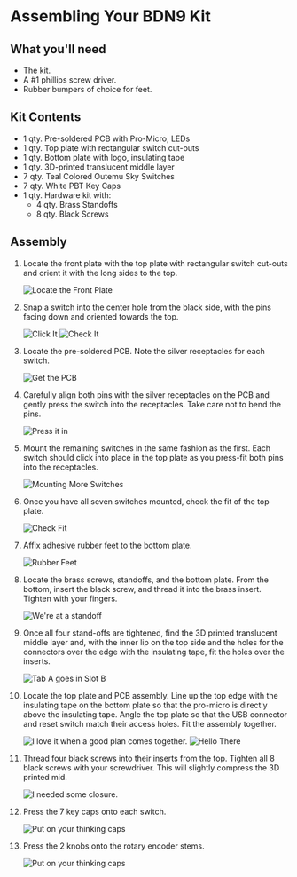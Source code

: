 # Assembling Your BDN9 Kit
 
## What you'll need

- The kit.
- A #1 phillips screw driver.
- Rubber bumpers of choice for feet.

## Kit Contents

- 1 qty. Pre-soldered PCB with Pro-Micro, LEDs
- 1 qty. Top plate with rectangular switch cut-outs
- 1 qty. Bottom plate with logo, insulating tape
- 1 qty. 3D-printed translucent middle layer
- 7 qty. Teal Colored Outemu Sky Switches
- 7 qty. White PBT Key Caps
- 1 qty. Hardware kit with:
	- 4 qty. Brass Standoffs
	- 8 qty. Black Screws
 
## Assembly

1. Locate the front plate with the top plate with rectangular
	 switch cut-outs and orient it with the long sides to the top.
	 
	 ![Locate the Front Plate](assets/assembly-1.jpg)
	 
2. Snap a switch into the center hole from the black side, with the pins
	 facing down and oriented towards the top.
	 
	 ![Click It](assets/assembly-2.jpg)
	 ![Check It](assets/assembly-3.jpg)
	 
3. Locate the pre-soldered PCB. Note the silver receptacles for each
	 switch. 
	 
	 ![Get the PCB](assets/assembly-4.jpg)
	 
4. Carefully align both pins with the silver receptacles on the PCB and
	 gently press the switch into the receptacles. Take care not to bend
	 the pins. 
	 
	 ![Press it in](assets/assembly-5.jpg)

5. Mount the remaining switches in the same fashion as the first. Each
	 switch should click into place in the top plate as you press-fit both
	 pins into the receptacles.
	 
	 ![Mounting More Switches](assets/assembly-6.jpg)
 
6. Once you have all seven switches mounted, check the fit of the top
	 plate.
	 
	 ![Check Fit](assets/assembly-7.jpg)
	 
7. Affix adhesive rubber feet to the bottom plate.
	 
	 ![Rubber Feet](assets/assembly-8.jpg)
	 
8. Locate the brass screws, standoffs, and the bottom plate. From the
	 bottom, insert the black screw, and thread it into the brass insert.
	 Tighten with your fingers.
	 
	 ![We're at a standoff](assets/assembly-9.jpg)
	 
9. Once all four stand-offs are tightened, find the 3D printed
	 translucent middle layer and, with the inner lip on the top side and
	 the holes for the connectors over the edge with the insulating tape,
	 fit the holes over the inserts.
	 
	 ![Tab A goes in Slot B](assets/assembly-10.jpg)
	 
10. Locate the top plate and PCB assembly. Line up the top edge with the
		insulating tape on the bottom plate so that the pro-micro is
		directly above the insulating tape. Angle the top plate so that the
		USB connector and reset switch match their access holes. Fit the
		assembly together.
		
	 ![I love it when a good plan comes together.](assets/assembly-11.jpg)
	 ![Hello There](assets/assembly-12.jpg)
	 
11. Thread four black screws into their inserts from the top. Tighten
		all 8 black screws with your screwdriver. This will slightly
		compress the 3D printed mid.
		
	 ![I needed some closure.](assets/assembly-13.jpg)
	 
12. Press the 7 key caps onto each switch.
		
	 ![Put on your thinking caps](assets/assembly-14.jpg)
	 
13. Press the 2 knobs onto the rotary encoder stems.
		
	 ![Put on your thinking caps](assets/assembly-15.jpg)
	
